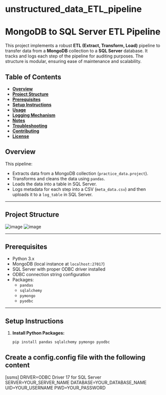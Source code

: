 # unstructured_data_ETL_pipeline
# **MongoDB to SQL Server ETL Pipeline**

This project implements a robust **ETL (Extract, Transform, Load)** pipeline to transfer data from a **MongoDB** collection to a **SQL Server** database. It tracks and logs each step of the pipeline for auditing purposes. The structure is modular, ensuring ease of maintenance and scalability.

## **Table of Contents**

- [**Overview**](#overview)
- [**Project Structure**](#project-structure)
- [**Prerequisites**](#prerequisites)
- [**Setup Instructions**](#setup-instructions)
- [**Usage**](#usage)
- [**Logging Mechanism**](#logging-mechanism)
- [**Notes**](#notes)
- [**Troubleshooting**](#troubleshooting)
- [**Contributing**](#contributing)
- [**License**](#license)

## **Overview**

This pipeline:
- Extracts data from a MongoDB collection (`practice_data.project`).
- Transforms and cleans the data using `pandas`.
- Loads the data into a table in SQL Server.
- Logs metadata for each step into a CSV (`meta_data.csv`) and then uploads it to a `log_table` in SQL Server.

---

## **Project Structure**

![image](https://github.com/user-attachments/assets/71446029-1b66-4ccc-aa9f-c012b1faec24)
![image](https://github.com/user-attachments/assets/71446029-1b66-4ccc-aa9f-c012b1faec24)


---

## **Prerequisites**

- Python 3.x
- MongoDB (local instance at `localhost:27017`)
- SQL Server with proper ODBC driver installed
- ODBC connection string configuration
- Packages:
  - `pandas`
  - `sqlalchemy`
  - `pymongo`
  - `pyodbc`

---

## **Setup Instructions**

1. **Install Python Packages:**

   ```bash
   pip install pandas sqlalchemy pymongo pyodbc

## **Create a config.config file with the following content**

[ssms]
DRIVER=ODBC Driver 17 for SQL Server
SERVER=YOUR_SERVER_NAME
DATABASE=YOUR_DATABASE_NAME
UID=YOUR_USERNAME
PWD=YOUR_PASSWORD
